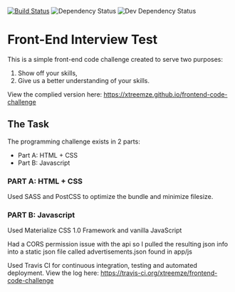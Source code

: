 [![Build Status](https://travis-ci.org/xtreemze/frontend-code-challenge.svg?branch=master)](https://travis-ci.org/xtreemze/frontend-code-challenge)
![Dependency Status](https://david-dm.org/xtreemze/frontend-code-challenge/status.svg?branch=master)
![Dev Dependency Status](https://david-dm.org/xtreemze/frontend-code-challenge/dev-status.svg?branch=master)

# Front-End Interview Test

This is a simple front-end code challenge created to serve two purposes:

1. Show off your skills,
1. Give us a better understanding of your skills.

View the complied version here:
https://xtreemze.github.io/frontend-code-challenge

## The Task

The programming challenge exists in 2 parts:

* Part A: HTML + CSS
* Part B: Javascript

### PART A: HTML + CSS

Used SASS and PostCSS to optimize the bundle and minimize filesize.

### PART B: Javascript

Used Materialize CSS 1.0 Framework and vanilla JavaScript

Had a CORS permission issue with the api so I pulled the resulting json
info into a static json file called advertisements.json found in app/js

Used Travis CI for continuous integration, testing and automated
deployment. View the log here:
https://travis-ci.org/xtreemze/frontend-code-challenge
